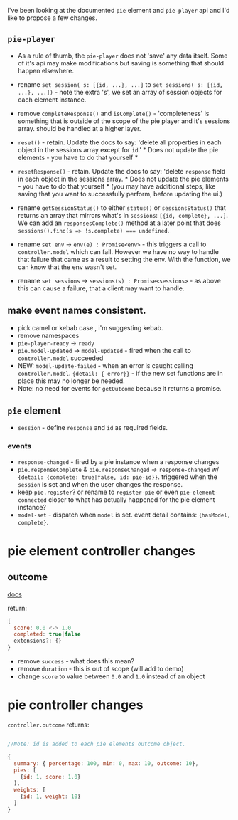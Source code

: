 I've been looking at the documented `pie` element and `pie-player` api and I'd like to propose a few changes. 

## `pie-player`

* As a rule of thumb, the `pie-player` does not 'save' any data itself. Some of it's api may make modifications but saving is something that should happen elsewhere. 
* rename `set session( s: [{id, ...}, ...]` to `set sessions( s: [{id, ...}, ...])` - note the extra 's', we set an array of session objects for each element instance.
* remove `completeResponse()` and `isComplete()` - 'completeness' is something that is outside of the scope of the pie player and it's sessions array. should be handled at a higher layer.
* `reset()` - retain. Update the docs to say: 'delete all properties in each object in the sessions array except for `id`.' * Does not update the pie elements - you have to do that yourself *
* `resetResponse()` - retain. Update the docs to say: 'delete `response` field in each object in the sessions array. * Does not update the pie elements - you have to do that yourself * (you may have additional steps, like saving that you want to successfully perform, before updating the ui.)
* rename `getSessionStatus()` to either `status()` or `sessionsStatus()` that returns an array that mirrors what's in `sessions`: `[{id, complete}, ...]`. We can add an `responsesComplete()` method at a later point that does `sessions().find(s => !s.complete) === undefined`.

* rename `set env` -> `env(e) : Promise<env>` - this triggers a call to `controller.model` which can fail. However we have no way to handle that failure that came as a result to setting the env. With the function, we can know that the env wasn't set. 
* rename `set sessions` -> `sessions(s) : Promise<sessions>` - as above this can cause a failure, that a client may want to handle.

## make event names consistent. 
* pick camel or kebab case , i'm suggesting kebab.
* remove namespaces
* `pie-player-ready` -> `ready`
* `pie.model-updated` -> `model-updated` - fired when the call to `controller.model` succeeded
* NEW: `model-update-failed` - when an error is caught calling `controller.model`. `{detail: { error}}` - if the new set functions are in place this may no longer be needed.
* Note: no need for events for `getOutcome` because it returns a promise.

## `pie` element
* `session` - define `response` and `id`  as required fields.

### events

* `response-changed` - fired by a pie instance when a response changes 
* `pie.responseComplete` & `pie.responseChanged` -> `response-changed` w/ `{detail: {complete: true|false, id: pie-id}}`. triggered when the `session` is set and when the user changes the response.
* keep `pie.register`? or rename to `register-pie` or even `pie-element-connected` closer to what has actually happened for the pie element instance?
* `model-set` - dispatch when `model` is set. event detail contains: `{hasModel, complete}`.


# pie element controller changes

## outcome
[docs](https://github.com/PieLabs/pie-docs/blob/master/developing/controller.md#function-outcomeconfig-session-env)


return: 

```javascript
{
  score: 0.0 <-> 1.0
  completed: true|false
  extensions?: {}
}

```

* remove `success` - what does this mean?
* remove `duration` - this is out of scope (will add to demo)
* change `score` to value between `0.0` and `1.0` instead of an object


# pie controller changes

`controller.outcome` returns: 

```javascript

//Note: id is added to each pie elements outcome object.

{
  summary: { percentage: 100, min: 0, max: 10, outcome: 10},
  pies: [
    {id: 1, score: 1.0}
  ],
  weights: [
    {id: 1, weight: 10}
  ]
}
```